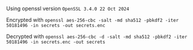 Using openssl version `OpenSSL 3.4.0 22 Oct 2024`

Encrypted with `openssl aes-256-cbc -salt -md sha512 -pbkdf2 -iter 50181496 -in secrets -out secrets.enc`

Decrypted with `openssl aes-256-cbc -d -salt -md sha512 -pbkdf2 -iter 50181496 -in secrets.enc -out secrets`
